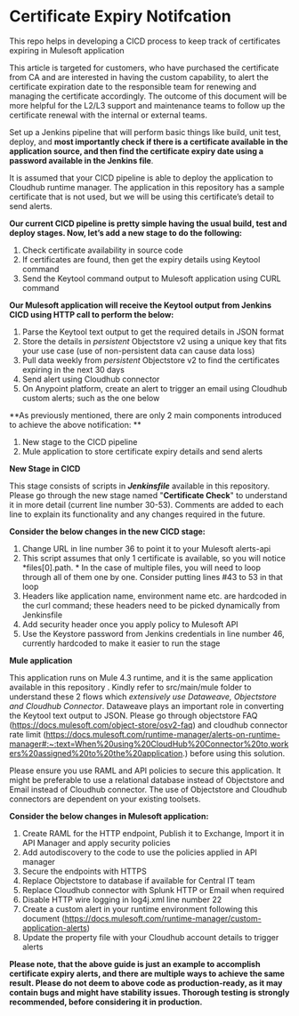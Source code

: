 # Certificate Expiry Notifcation
This repo helps in developing a CICD process to keep track of certificates expiring in Mulesoft application

This article is targeted for customers, who have purchased the certificate from CA and are interested in having the custom capability, to alert the certificate expiration date to the responsible team for renewing and managing the certificate accordingly. The outcome of this document will be more helpful for the L2/L3 support and maintenance teams to follow up the certificate renewal with the internal or external teams.

Set up a Jenkins pipeline that will perform basic things like build, unit test, deploy, and **most importantly check if there is a certificate available in the application source, and then find the certificate expiry date using a password available in the Jenkins file**.

It is assumed that your CICD pipeline is able to deploy the application to Cloudhub runtime manager. The application in this repository has a sample certificate that is not used, but we will be using this certificate’s detail to send alerts. 

**Our current CICD pipeline is pretty simple having the usual build, test and deploy stages. Now, let’s add a new stage to do the following:**

1. Check certificate availability in source code
2. If certificates are found, then get the expiry details using Keytool command
3. Send the Keytool command output to Mulesoft application using CURL command

**Our Mulesoft application will receive the Keytool output from Jenkins CICD using HTTP call to perform the below:**

1. Parse the Keytool text output to get the required details in JSON format
2. Store the details in *persistent* Objectstore v2 using a unique key that fits your use case (use of non-persistent data can cause data loss)
3. Pull data weekly from *persistent* Objectstore v2 to find the certificates expiring in the next 30 days
4. Send alert using Cloudhub connector
5. On Anypoint platform, create an alert to trigger an email using Cloudhub custom alerts; such as the one below

**As previously mentioned, there are only 2 main components introduced to achieve the above notification: 
**
1. New stage to the CICD pipeline
2. Mule application to store certificate expiry details and send alerts

**New Stage in CICD**

This stage consists of scripts in ***Jenkinsfile*** available in this repository. Please go through the new stage named "**Certificate Check**" to understand it in more detail (current line number 30-53). Comments are added to each line to explain its functionality and any changes required in the future.

**Consider the below changes in the new CICD stage:**

1. Change URL in line number 36 to point it to your Mulesoft alerts-api
2. This script assumes that only 1 certificate is available, so you will notice *files[0].path. * In the case of multiple files, you will need to loop through all of them one by one. Consider putting lines #43 to 53 in that loop
3. Headers like application name, environment name etc. are hardcoded in the curl command; these headers need to be picked dynamically from Jenkinsfile
4. Add security header once you apply policy to Mulesoft API
5. Use the Keystore password from Jenkins credentials in line number 46, currently hardcoded to make it easier to run the stage


**Mule application**

This application runs on Mule 4.3 runtime, and it is the same application available in this repository . Kindly refer to src/main/mule folder to understand these 2 flows which *extensively use Dataweave, Objectstore and Cloudhub Connector*. Dataweave plays an important role in converting the Keytool text output to JSON. Please go through objectstore FAQ (https://docs.mulesoft.com/object-store/osv2-faq) and cloudhub connector rate limit (https://docs.mulesoft.com/runtime-manager/alerts-on-runtime-manager#:~:text=When%20using%20CloudHub%20Connector%20to,workers%20assigned%20to%20the%20application.) before using this solution.

Please ensure you use RAML and API policies to secure this application. It might be preferable to use a relational database instead of Objectstore and Email instead of Cloudhub connector. The use of Objectstore and Cloudhub connectors are dependent on your existing toolsets.

**Consider the below changes in Mulesoft application:**

1. Create RAML for the HTTP endpoint, Publish it to Exchange, Import it in API Manager and apply security policies
2. Add autodiscovery to the code to use the policies applied in API manager
3. Secure the endpoints with HTTPS
4. Replace Objectstore to database if available for Central IT team
5. Replace Cloudhub connector with Splunk HTTP or Email when required
6. Disable HTTP wire logging in log4j.xml line number 22
7. Create a custom alert in your runtime environment following this document (https://docs.mulesoft.com/runtime-manager/custom-application-alerts)
8. Update the property file with your Cloudhub account details to trigger alerts

**Please note, that the above guide is just an example to accomplish certificate expiry alerts, and there are multiple ways to achieve the same result. Please do not deem to above code as production-ready, as it may contain bugs and might have stability issues. Thorough testing is strongly recommended, before considering it in production.**

